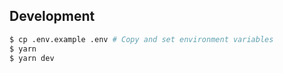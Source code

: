 ## Development

```bash
$ cp .env.example .env # Copy and set environment variables
$ yarn
$ yarn dev
```
